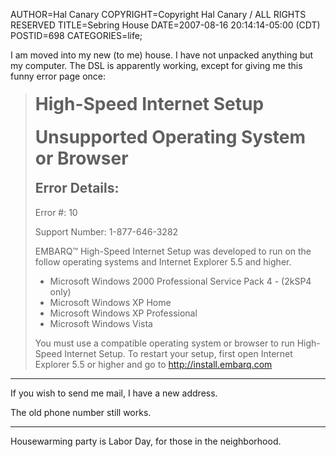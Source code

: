 AUTHOR=Hal Canary
COPYRIGHT=Copyright Hal Canary / ALL RIGHTS RESERVED
TITLE=Sebring House
DATE=2007-08-16 20:14:14-05:00 (CDT)
POSTID=698
CATEGORIES=life;

I am moved into my new (to me) house. I have not unpacked anything but my computer. The DSL is apparently working, except for giving me this funny error page once:

> <div style="font-size: 2em; font-weight: bold; margin: .67em 0;">High-Speed Internet Setup</div>
> 
> <div style="font-size: 2em; font-weight: bold; margin: .67em 0;">Unsupported Operating System or Browser</div>
> 
> <div style="font-size: 1.5em;  font-weight: bold;  margin: .83em 0;">Error Details:</div>
> 
> Error #: 10
> 
> Support Number: 1-877-646-3282
> 
> EMBARQ™ High-Speed Internet Setup was developed to run on the follow operating systems and Internet Explorer 5.5 and higher.
> 
> *   Microsoft Windows 2000 Professional Service Pack 4 - (2kSP4 only)
> *   Microsoft Windows XP Home
> *   Microsoft Windows XP Professional
> *   Microsoft Windows Vista
> 
> You must use a compatible operating system or browser to run High-Speed Internet Setup. To restart your setup, first open Internet Explorer 5.5 or higher and go to http://install.embarq.com

* * *

If you wish to send me mail, I have a new address.

The old phone number still works.

* * *

Housewarming party is Labor Day, for those in the neighborhood.
